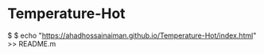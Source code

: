 # Temperature-Hot
$ $ echo "https://ahadhossainaiman.github.io/Temperature-Hot/index.html" >> README.m
